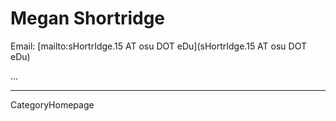 # Megan Shortridge

Email: [mailto:sHortrIdge.15 AT osu DOT eDu](sHortrIdge.15 AT osu DOT eDu)

...

----
CategoryHomepage

